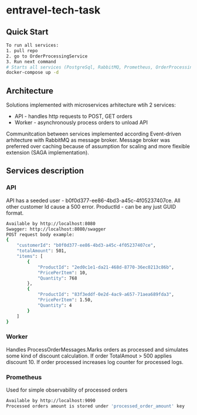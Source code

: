 # entravel-tech-task

## Quick Start
```bash
To run all services:
1. pull repo
2. go to OrderProcessingService
3. Run next command
# Starts all services (PostgreSql, RabbitMQ, Prometheus, OrderProcessing API Service, OrderProcessing Worker Service)
docker-compose up -d
```
## Architecture
Solutions implemented with microservices arhitecture wtih 2 services:
- API - handles http requests to POST, GET orders
- Worker - asynchronously process orders to unload API

Communitcation between services implemented according Event-driven arhitecture with RabbitMQ as message broker.
Message broker was preferred over caching because of assumption for scaling and more flexible extension (SAGA implementation).

## Services description
### API
API has a seeded user - b0f0d377-ee86-4bd3-a45c-4f05237407ce. All other customer Id cause a 500 error. ProductId - can be any just GUID format.
```bash
Available by http://localhost:8080
Swagger: http://localhost:8080/swagger
POST request body example:
{
    "customerId": "b0f0d377-ee86-4bd3-a45c-4f05237407ce",
    "totalAmount": 501,
    "items": [
        {
            "ProductId": "2ed0c1e1-da21-468d-8770-36ec0213c86b",
            "PricePerItem": 10,
            "Quantity": 768
        },
        {
            "ProductId": "83f3eddf-0e2d-4ac9-a657-71aea689fda3",
            "PricePerItem": 1.50,
            "Quantity": 4
        }
    ]
}
```
### Worker
Handles ProcessOrderMessages.Marks orders as processed and simulates some kind of discount calculation. If order TotalAmout > 500 applies discount 10. If order processed increases log counter for processed logs.
### Prometheus
Used for simple observability of processed orders
```bash
Available by http://localhost:9090
Processed orders amount is stored under 'processed_order_amount' key
```



